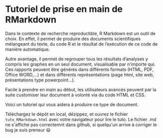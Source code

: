 # Tutoriel de prise en main de RMarkdown

Dans le contexte de recherche reproductible, R Markdown est un outil de choix.
En effet, il permet de produire des documents scientifiques mélangeant du texte, du code R et le résultat de l’exécution de ce code de manière automatique.

Autre avantage, il permet de regrouper tous les résultats d’analyses y compris les graphes en un seul document, visualisable par n’importe qui.
Ces rapports peuvent être générés dans différents formats (HTML, PDF, Office WORD,…) et dans différents représentations (page html, site web, présentations type powerpoint…).

Facile à prendre en main au début, les utilisateurs avancés peuvent par la suite customiser leur document à volonté via du code HTML et CSS.

Voici un tutoriel qui vous aidera à produire ce type de document.

Téléchargez le dépôt en local, dézippez, et ouvrez le fichier `tuto_RMarkdown.html` avec votre navigateur pour lire le tuto.
Le fichier .md ne s'affiche pas correctemnt dans github, si quelqu'un arrive à corriger le bug je suis preneur :smiley:


